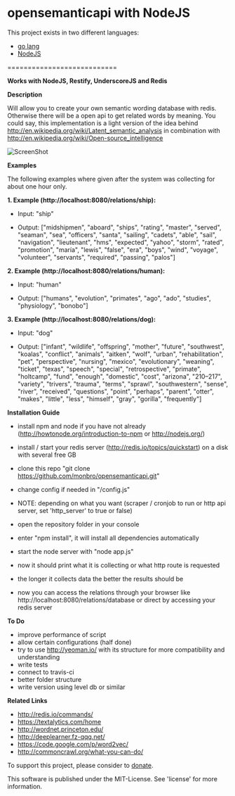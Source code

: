opensemanticapi with NodeJS
===========================

This project exists in two different languages:
* [go lang](https://github.com/monbro/opensemanticapi-go-lang)
* [NodeJS](https://github.com/monbro/opensemanticapi)

===========================

**Works with NodeJS, Restify, UnderscoreJS and Redis**

**Description**

Will allow you to create your own semantic wording database with redis. Otherwise there will be a open api to get related words by meaning. You could say, this implementation is a light version of the idea behind http://en.wikipedia.org/wiki/Latent_semantic_analysis in combination with http://en.wikipedia.org/wiki/Open-source_intelligence

![ScreenShot](https://raw.github.com/monbro/opensemanticapi/master/infographic.png)

**Examples**

The following examples where given after the system was collecting for about one hour only.

**1. Example (http://localhost:8080/relations/ship):**

* Input: "ship"

* Output: ["midshipmen", "aboard", "ships", "rating", "master", "served", "seaman", "sea", "officers", "santa", "sailing", "cadets", "able", "sail", "navigation", "lieutenant", "hms", "expected", "yahoo", "storm", "rated", "promotion", "maría", "lewis", "false", "era", "boys", "wind", "voyage", "volunteer", "servants", "required", "passing", "palos"]

**2. Example (http://localhost:8080/relations/human):**

* Input: "human"

* Output: ["humans", "evolution", "primates", "ago", "ado", "studies", "physiology", "bonobo"]

**3. Example (http://localhost:8080/relations/dog):**

* Input: "dog"

* Output: ["infant", "wildlife", "offspring", "mother", "future", "southwest", "koalas", "conflict", "animals", "aitken", "wolf", "urban", "rehabilitation", "pet", "perspective", "nursing", "mexico", "evolutionary", "weaning", "ticket", "texas", "speech", "special", "retrospective", "primate", "holtcamp", "fund", "enough", "domestic", "cost", "arizona", "210–217", "variety", "trivers", "trauma", "terms", "sprawl", "southwestern", "sense", "river", "received", "questions", "point", "perhaps", "parent", "otter", "makes", "little", "less", "himself", "gray", "gorilla", "frequently"]

**Installation Guide**

* install npm and node if you have not already (http://howtonode.org/introduction-to-npm or http://nodejs.org/)
* install / start your redis server (http://redis.io/topics/quickstart) on a disk with several free GB

* clone this repo "git clone https://github.com/monbro/opensemanticapi.git"
* change config if needed in "/config.js"
* NOTE: depending on what you want (scraper / cronjob to run or http api server, set 'http_server' to true or false)
* open the repository folder in your console
* enter "npm install", it will install all dependencies automatically
* start the node server with "node app.js"
* now it should print what it is collecting or what http route is requested
* the longer it collects data the better the results should be
* now you can access the relations through your browser like http://localhost:8080/relations/database or direct by accessing your redis server

**To Do**

* improve performance of script
* allow certain configurations (half done)
* try to use http://yeoman.io/ with its structure for more compatibility and understanding
* write tests
* connect to travis-ci
* better folder structure
* write version using level db or similar

**Related Links**

* http://redis.io/commands/
* https://textalytics.com/home
* http://wordnet.princeton.edu/
* http://deeplearner.fz-qqq.net/
* https://code.google.com/p/word2vec/
* http://commoncrawl.org/what-you-can-do/

To support this project, please consider to [donate](https://www.gittip.com/monbro/).

This software is published under the MIT-License. See 'license' for more information.
